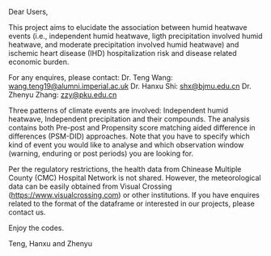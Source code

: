 Dear Users,

This project aims to elucidate the association between humid heatwave events (i.e., independent humid heatwave, ligth precipitation involved humid heatwave, and moderate precipitation involved humid heatwave) and ischemic heart disease (IHD) hospitalization risk and disease related economic burden.

For any enquires, please contact:
Dr. Teng Wang: wang.teng19@alumni.imperial.ac.uk
Dr. Hanxu Shi: shx@bjmu.edu.cn
Dr. Zhenyu Zhang: zzy@pku.edu.cn

Three patterns of climate events are involved: Independent humid heatwave, Independent precipitation and their compounds. The analysis contains both Pre-post and Propensity score matching aided difference in differences (PSM-DID) approaches. Note that you have to specify which kind of event you would like to analyse and which observation window (warning, enduring or post periods) you are looking for.

Per the regulatory restrictions, the health data from Chinease Multiple County (CMC) Hospital Network is not shared. However, the meteorological data can be easily obtained from Visual Crossing (https://www.visualcrossing.com) or other institutions. If you have enquires related to the format of the dataframe or interested in our projects, please contact us.

Enjoy the codes.

Teng, Hanxu and Zhenyu
